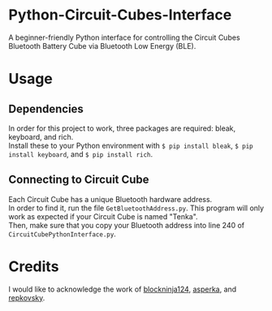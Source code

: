# Python-Circuit-Cubes-Interface
A beginner-friendly Python interface for controlling the Circuit Cubes Bluetooth Battery Cube via Bluetooth Low Energy (BLE). 

# Usage 
## Dependencies
In order for this project to work, three packages are required: bleak, keyboard, and rich.  
Install these to your Python environment with `$ pip install bleak`, `$ pip install keyboard`, and `$ pip install rich`. 
## Connecting to Circuit Cube
Each Circuit Cube has a unique Bluetooth hardware address.  
In order to find it, run the file `GetBluetoothAddress.py`. This program will only work as expected if your Circuit Cube is named "Tenka".  
Then, make sure that you copy your Bluetooth address into line 240 of `CircuitCubePythonInterface.py`. 

# Credits
I would like to acknowledge the work of [blockninja124](https://github.com/blockninja124), [asperka](https://github.com/asperka), and [repkovsky](https://github.com/repkovsky). 
